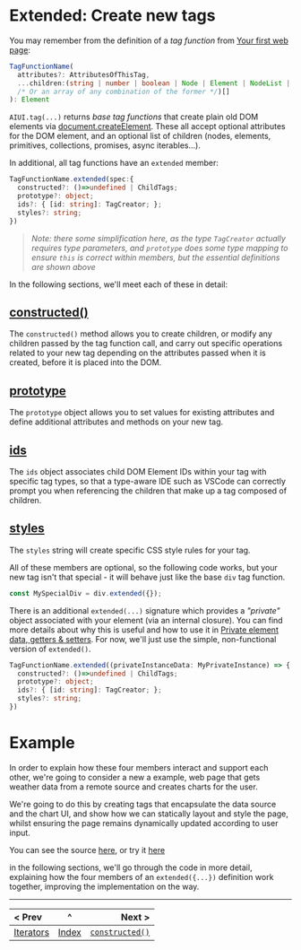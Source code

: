 # Extended: Create new tags

You may remember from the definition of a *tag function* from [Your first web page](./your-first-web-page.md#the-general-function-signature-of-a-tag-creation-function-is):

```typescript
TagFunctionName(
  attributes?: AttributesOfThisTag, 
  ...children:(string | number | boolean | Node | Element | NodeList | HTMLCollection 
  /* Or an array of any combination of the former */)[]
): Element
```

`AIUI.tag(...)` returns *base tag functions* that create plain old DOM elements via [document.createElement](https://developer.mozilla.org/en-US/docs/Web/API/Document/createElement). These all accept optional attributes for the DOM element, and an optional list of children (nodes, elements, primitives, collections, promises, async iterables...).

In additional, all tag functions have an `extended` member:

```typescript
TagFunctionName.extended(spec:{
  constructed?: ()=>undefined | ChildTags;
  prototype?: object;
  ids?: { [id: string]: TagCreator; };
  styles?: string;
})
```

> _Note: there some simplification here, as the type `TagCreator` actually requires type parameters, and `prototype` does some type mapping to ensure `this` is correct within members, but the essential definitions are shown above_

In the following sections, we'll meet each of these in detail:

## [constructed()](./constructed.md) 
The `constructed()` method allows you to create children, or modify any children passed by the tag function call, and carry out specific operations related to your new tag depending on the attributes passed when it is created, before it is placed into the DOM.
## [prototype](./prototype.md) 
The `prototype` object allows you to set values for existing attributes and define additional attributes and methods on your new tag.
## [ids](./ids.md) 
The `ids` object associates child DOM Element IDs within your tag with specific tag types, so that a type-aware IDE such as VSCode can correctly prompt you when referencing the children that make up a tag composed of children.
## [styles](./styles.md) 
The `styles` string will create specific CSS style rules for your tag.

All of these members are optional, so the following code works, but your new tag isn't that special - it will behave just like the base `div` tag function.

```javascript
const MySpecialDiv = div.extended({});
```

There is an additional `extended(...)` signature which provides a _"private"_ object associated with your element (via an internal closure). You can find more details about why this is useful and how to use it in [Private element data, getters & setters](./instance.md). For now, we'll just use the simple, non-functional version of `extended()`.

```typescript
TagFunctionName.extended((privateInstanceData: MyPrivateInstance) => {
  constructed?: ()=>undefined | ChildTags;
  prototype?: object;
  ids?: { [id: string]: TagCreator; };
  styles?: string;
})
```

# Example

In order to explain how these four members interact and support each other, we're going to consider a new a example, web page that gets weather data from a remote source and creates charts for the user.

We're going to do this by creating tags that encapsulate the data source and the chart UI, and show how we can statically layout and style the page, whilst ensuring the page remains dynamically updated according to user input.

You can see the source [here](./examples/ts/weather.ts), or try it [here](https://raw.githack.com/MatAtBread/AI-UI/0.9.11/guide/examples/ts/ts-example.html#weather.ts)

in the following sections, we'll go through the code in more detail, explaining how the four members of an `extended({...})` definition work together, improving the implementation on the way.

____

| < Prev | ^ |  Next > |
|:-------|:-:|--------:|
| [Iterators](./iterators.md) | [Index](./index.md) | [`constructed()`](./constructed.md) |



